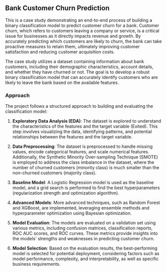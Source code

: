 ## Bank Customer Churn Prediction

This is a case study demonstrating an end-to-end process of building a binary classification model to predict customer churn for a bank. Customer churn, which refers to customers leaving a company or service, is a critical issue for businesses as it directly impacts revenue and growth. By accurately predicting which customers are likely to churn, the bank can take proactive measures to retain them, ultimately improving customer satisfaction and reducing customer acquisition costs.

The case study utilizes a dataset containing information about bank customers, including their demographic characteristics, account details, and whether they have churned or not. The goal is to develop a robust binary classification model that can accurately identify customers who are likely to leave the bank based on the available features.

### Approach

The project follows a structured approach to building and evaluating the classification model:

1. **Exploratory Data Analysis (EDA)**: The dataset is explored to understand the characteristics of the features and the target variable (Exited). This step involves visualizing the data, identifying patterns, and potential relationships between the features and the target variable.

2. **Data Preprocessing**: The dataset is preprocessed to handle missing values, encode categorical features, and scale numerical features. Additionally, the Synthetic Minority Over-sampling Technique (SMOTE) is employed to address the class imbalance in the dataset, where the number of churned customers (minority class) is much smaller than the non-churned customers (majority class).

3. **Baseline Model**: A Logistic Regression model is used as the baseline model, and a grid search is performed to find the best hyperparameters (regularization strength and optimization algorithm).

4. **Advanced Models**: More advanced techniques, such as Random Forest and XGBoost, are implemented, leveraging ensemble methods and hyperparameter optimization using Bayesian optimization.

5. **Model Evaluation**: The models are evaluated on a validation set using various metrics, including confusion matrices, classification reports, ROC AUC scores, and ROC curves. These metrics provide insights into the models' strengths and weaknesses in predicting customer churn.

6. **Model Selection**: Based on the evaluation results, the best-performing model is selected for potential deployment, considering factors such as model performance, complexity, and interpretability, as well as specific business requirements.